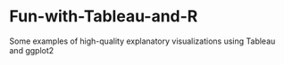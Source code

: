 # Fun-with-Tableau-and-R
Some examples of high-quality explanatory visualizations using Tableau and ggplot2
